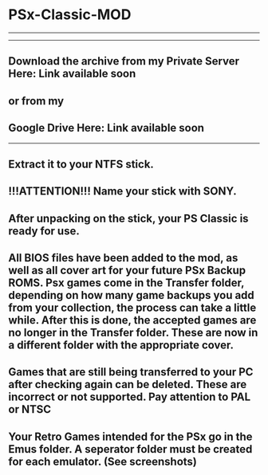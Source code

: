 # PSx-Classic-MOD
-----------------
-----------------
Download the archive from my Private Server Here: 
Link available soon 
-------------------------------------------------
or from my
----------
Google Drive Here: 
Link available soon 
-------------------
-------------------
Extract it to your NTFS stick.
------------------------------
!!!ATTENTION!!! 
Name your stick with SONY.
--------------------------
After unpacking on the stick, your PS Classic is ready for use.
---------------------------------------------------------------
All BIOS files have been added to the mod, as well as all cover art for your future PSx Backup ROMS. Psx games come in the Transfer folder, depending on how many game backups you add from your collection, the process can take a little while. After this is done, the accepted games are no longer in the Transfer folder. These are now in a different folder with the appropriate cover.
----------------------------------------------
Games that are still being transferred to your PC after checking again can be deleted. These are incorrect or not supported. Pay attention to PAL or NTSC
---------------------------------------------------------------------------------------------------------------------------------------------------------
Your Retro Games intended for the PSx go in the Emus folder. 
A seperator folder must be created for each emulator. 
(See screenshots)
-----------------
